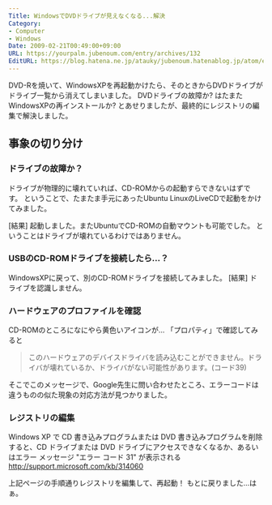 ```yaml
---
Title: WindowsでDVDドライブが見えなくなる...解決
Category:
- Computer
- Windows
Date: 2009-02-21T00:49:00+09:00
URL: https://yourpalm.jubenoum.com/entry/archives/132
EditURL: https://blog.hatena.ne.jp/atauky/jubenoum.hatenablog.jp/atom/entry/6653458415120885720
---
```


DVD-Rを焼いて、WindowsXPを再起動かけたら、そのときからDVDドライブがドライブ一覧から消えてしまいました。
DVDドライブの故障か? はたまたWindowsXPの再インストールか? とあせりましたが、最終的にレジストリの編集で解決しました。

<!--more-->

<h2>事象の切り分け</h2>
<h3>ドライブの故障か？</h3>
ドライブが物理的に壊れていれば、CD-ROMからの起動すらできないはずです。
ということで、たまたま手元にあったUbuntu LinuxのLiveCDで起動をかけてみました。

[結果] 起動しました。またUbuntuでCD-ROMの自動マウントも可能でした。
ということはドライブが壊れているわけではありません。
<h3>USBのCD-ROMドライブを接続したら...？</h3>
WindowsXPに戻って、別のCD-ROMドライブを接続してみました。
[結果] ドライブを認識しません。
<h3>ハードウェアのプロファイルを確認</h3>
CD-ROMのところになにやら黄色いアイコンが...
「プロパティ」で確認してみると
<blockquote>このハードウェアのデバイスドライバを読み込むことができません。ドライバが壊れているか、ドライバがない可能性があります。(コード39)</blockquote>
そこでこのメッセージで、Google先生に問い合わせたところ、エラーコードは違うものの似た現象の対応方法が見つかりました。
<h3>レジストリの編集</h3>
Windows XP で CD 書き込みプログラムまたは DVD 書き込みプログラムを削除すると、CD ドライブまたは DVD ドライブにアクセスできなくなるか、あるいはエラー メッセージ "エラー コード 31" が表示される
<a href="http://support.microsoft.com/kb/314060">http://support.microsoft.com/kb/314060</a>

上記ページの手順通りレジストリを編集して、再起動！
もとに戻りました...はぁ。
